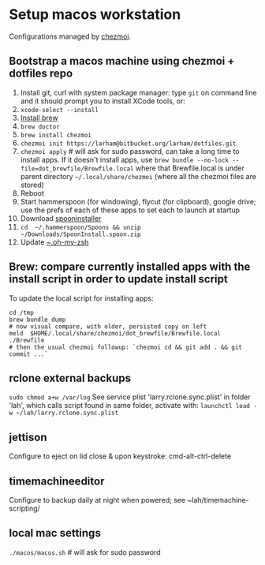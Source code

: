# Setup macos workstation

Configurations managed by [chezmoi](https://github.com/twpayne/chezmoi).

## Bootstrap a macos machine using chezmoi + dotfiles repo

1. Install git, curl with system package manager: type `git` on command line and it should prompt you to install XCode tools, or:
2. `xcode-select --install`
3. [Install brew](https://docs.brew.sh/Installation)
4. `brew doctor`
5. `brew install chezmoi`
6. `chezmoi init https://larham@bitbucket.org/larham/dotfiles.git`
7. `chezmoi apply` # will ask for sudo password, can take a long time to install apps. If it doesn't install apps, use `brew bundle --no-lock --file=dot_brewfile/Brewfile.local` where that Brewfile.local is under parent directory `~/.local/share/chezmoi` (where all the chezmoi files are stored)
8. Reboot
9. Start hammerspoon (for windowing), flycut (for clipboard), google drive; use the prefs of each of these apps to set each to launch at startup
10. Download [spooninstaller](https://github.com/Hammerspoon/Spoons/raw/master/Spoons/SpoonInstall.spoon.zip)
11. `cd  ~/.hammerspoon/Spoons && unzip ~/Downloads/SpoonInstall.spoon.zip`
11. Update [~.oh-my-zsh](https://stackoverflow.com/questions/33486633/upgrading-oh-my-zsh-gives-me-not-a-git-repository-error)

## Brew: compare currently installed apps with the install script in order to update install script

To update the local script for installing apps:
```
cd /tmp
brew bundle dump
# now visual compare, with older, persisted copy on left
meld  $HOME/.local/share/chezmoi/dot_brewfile/Brewfile.local  ./Brewfile
# then the usual chezmoi followup: `chezmoi cd && git add . && git commit ...`
```

## rclone external backups
`sudo chmod a+w /var/log`
See service plist 'larry.rclone.sync.plist' in folder 'lah', which calls script found in same folder, activate with:
`launchctl load -w ~/lah/larry.rclone.sync.plist`

## jettison
Configure to eject on lid close & upon keystroke: cmd-alt-ctrl-delete

## timemachineeditor
Configure to backup daily at night when powered; see ~lah/timemachine-scripting/

## local mac settings
`./macos/macos.sh` # will ask for sudo password